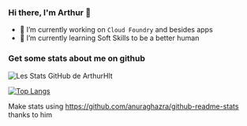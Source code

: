 ### Hi there, I'm Arthur 👋

- 🔭 I’m currently working on `Cloud Foundry` and besides apps
- 🌱 I’m currently learning Soft Skills to be a better human

### Get some stats about me on github

![Les Stats GitHub de ArthurHlt](https://github-readme-stats.vercel.app/api?username=ArthurHlt&show_icons=true&theme=dracula)

[![Top Langs](https://github-readme-stats.vercel.app/api/top-langs/?username=ArthurHlt&layout=compact&theme=dracula&hide=javascript,html,css)](https://github.com/anuraghazra/github-readme-stats)

Make stats using https://github.com/anuraghazra/github-readme-stats thanks to him

<!--
- 👯 I’m looking to collaborate on ...
- 🤔 I’m looking for help with ...
- 💬 Ask me about ...
- 📫 How to reach me: ...
- 😄 Pronouns: ...
- ⚡ Fun fact: ...
-->
